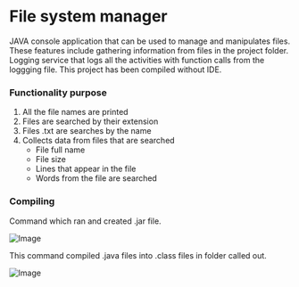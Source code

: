 # File system manager
JAVA console application that can be used to manage and manipulates files. These features include gathering information from files in the project folder. Logging service that logs all the activities with function calls from the loggging file. This project has been compiled without IDE.

### Functionality purpose

1. All the file names are printed
2. Files are searched by their extension
3. Files .txt are searches by the name
4. Collects data from files that are searched
    - File full name
    - File size
    - Lines that appear in the file
    - Words from the file are searched

### Compiling

Command which ran and created .jar file.

![Image](src/photos/jar_photo.png)


This command compiled .java files into .class files in folder called out.

![Image](src/photos/Javac_complie.png)